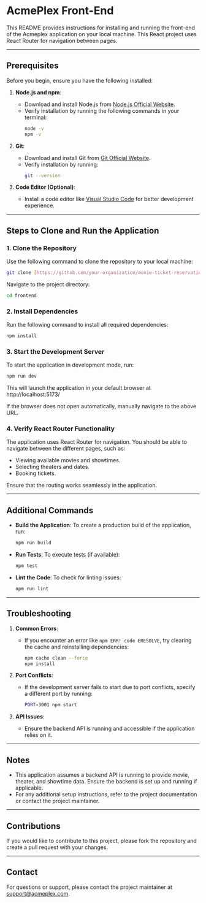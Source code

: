 # AcmePlex Front-End

This README provides instructions for installing and running the front-end of the Acmeplex application on your local machine. This React project uses React Router for navigation between pages.

---

## Prerequisites

Before you begin, ensure you have the following installed:

1. **Node.js and npm**:
   - Download and install Node.js from [Node.js Official Website](https://nodejs.org/).
   - Verify installation by running the following commands in your terminal:
     ```bash
     node -v
     npm -v
     ```

2. **Git**:
   - Download and install Git from [Git Official Website](https://git-scm.com/).
   - Verify installation by running:
     ```bash
     git --version
     ```

3. **Code Editor (Optional)**:
   - Install a code editor like [Visual Studio Code](https://code.visualstudio.com/) for better development experience.

---

## Steps to Clone and Run the Application

### 1. Clone the Repository

Use the following command to clone the repository to your local machine:
```bash
git clone [https://github.com/your-organization/movie-ticket-reservation.git](https://github.com/ensf-614-group11/frontend.git)
```

Navigate to the project directory:
```bash
cd frontend
```

### 2. Install Dependencies

Run the following command to install all required dependencies:
```bash
npm install
```

### 3. Start the Development Server

To start the application in development mode, run:
```bash
npm run dev
```

This will launch the application in your default browser at http://localhost:5173/

If the browser does not open automatically, manually navigate to the above URL.

### 4. Verify React Router Functionality

The application uses React Router for navigation. You should be able to navigate between the different pages, such as:
- Viewing available movies and showtimes.
- Selecting theaters and dates.
- Booking tickets.

Ensure that the routing works seamlessly in the application.

---

## Additional Commands

- **Build the Application**:
  To create a production build of the application, run:
  ```bash
  npm run build
  ```

- **Run Tests**:
  To execute tests (if available):
  ```bash
  npm test
  ```

- **Lint the Code**:
  To check for linting issues:
  ```bash
  npm run lint
  ```

---

## Troubleshooting

1. **Common Errors**:
   - If you encounter an error like `npm ERR! code ERESOLVE`, try clearing the cache and reinstalling dependencies:
     ```bash
     npm cache clean --force
     npm install
     ```

2. **Port Conflicts**:
   - If the development server fails to start due to port conflicts, specify a different port by running:
     ```bash
     PORT=3001 npm start
     ```

3. **API Issues**:
   - Ensure the backend API is running and accessible if the application relies on it.

---

## Notes

- This application assumes a backend API is running to provide movie, theater, and showtime data. Ensure the backend is set up and running if applicable.
- For any additional setup instructions, refer to the project documentation or contact the project maintainer.

---

## Contributions

If you would like to contribute to this project, please fork the repository and create a pull request with your changes.

---

## Contact

For questions or support, please contact the project maintainer at [support@acmeplex.com](mailto:support@acmeplex.com).

